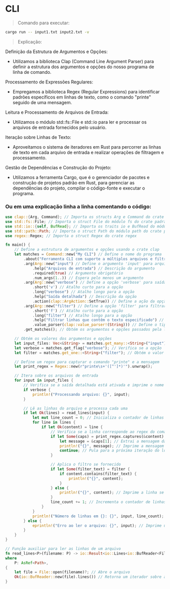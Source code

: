 # CLI

> Comando para executar:

```bash
cargo run -- input1.txt input2.txt -v
```

> Explicação:

Definição da Estrutura de Argumentos e Opções:

- Utilizamos a biblioteca Clap (Command Line Argument Parser) para definir a estrutura dos argumentos e opções do nosso programa de linha de comando.

Processamento de Expressões Regulares:

- Empregamos a biblioteca Regex (Regular Expressions) para identificar padrões específicos em linhas de texto, como o comando "printe" seguido de uma mensagem.

Leitura e Processamento de Arquivos de Entrada:

- Utilizamos o módulo std::fs::File e std::io para ler e processar os arquivos de entrada fornecidos pelo usuário.

Iteração sobre Linhas de Texto:

- Aproveitamos o sistema de iteradores em Rust para percorrer as linhas de texto em cada arquivo de entrada e realizar operações de filtragem e processamento.

Gestão de Dependências e Construção do Projeto:

- Utilizamos a ferramenta Cargo, que é o gerenciador de pacotes e construção de projetos padrão em Rust, para gerenciar as dependências do projeto, compilar o código-fonte e executar o programa.

### Ou em uma explicação linha a linha comentando o código:

```rust
use clap::{Arg, Command}; // Importa os structs Arg e Command do crate clap
use std::fs::File; // Importa o struct File do módulo fs do crate padrão std
use std::io::{self, BufRead}; // Importa os traits io e BufRead do módulo io do crate padrão std
use std::path::Path; // Importa o struct Path do módulo path do crate padrão std
use regex::Regex; // Importa o struct Regex do crate regex

fn main() {
    // Define a estrutura de argumentos e opções usando o crate clap
    let matches = Command::new("My CLI") // Define o nome do programa
        .about("Ferramenta CLI com suporte a múltiplos arquivos e filtros de linha") // Descrição do programa
        .arg(Arg::new("input") // Define o argumento 'input' para arquivos de entrada
            .help("Arquivos de entrada") // Descrição do argumento
            .required(true) // Argumento obrigatório
            .num_args(1..)) // Espera pelo menos um argumento
        .arg(Arg::new("verbose") // Define a opção 'verbose' para saída detalhada
            .short('v') // Atalho curto para a opção
            .long("verbose") // Atalho longo para a opção
            .help("Saída detalhada") // Descrição da opção
            .action(clap::ArgAction::SetTrue)) // Define a ação da opção
        .arg(Arg::new("filter") // Define a opção 'filter' para filtrar linhas
            .short('f') // Atalho curto para a opção
            .long("filter") // Atalho longo para a opção
            .help("Filtrar linhas que contêm o texto especificado") // Descrição da opção
            .value_parser(clap::value_parser!(String))) // Define o tipo de valor da opção
        .get_matches(); // Obtém os argumentos e opções passados pela linha de comando

    // Obtém os valores dos argumentos e opções
    let input_files: Vec<&String> = matches.get_many::<String>("input").unwrap().collect(); // Obtém os arquivos de entrada
    let verbose = matches.get_flag("verbose"); // Verifica se a opção 'verbose' foi ativada
    let filter = matches.get_one::<String>("filter"); // Obtém o valor da opção 'filter' se fornecido

    // Define um regex para capturar o comando "printe" e a mensagem
    let print_regex = Regex::new(r"printe\s+'([^']*)'").unwrap();

    // Itera sobre os arquivos de entrada
    for input in input_files {
        // Verifica se a saída detalhada está ativada e imprime o nome do arquivo sendo processado
        if verbose {
            println!("Processando arquivo: {}", input);
        }

        // Lê as linhas do arquivo e processa cada uma
        if let Ok(lines) = read_lines(input) {
            let mut line_count = 0; // Inicializa o contador de linhas
            for line in lines {
                if let Ok(content) = line {
                    // Verifica se a linha corresponde ao regex do comando "printe"
                    if let Some(caps) = print_regex.captures(&content) {
                        let message = &caps[1]; // Extrai a mensagem da linha
                        println!("{}", message); // Imprime a mensagem
                        continue; // Pula para a próxima iteração do loop
                    }

                    // Aplica o filtro se fornecido
                    if let Some(filter_text) = filter {
                        if content.contains(filter_text) {
                            println!("{}", content);
                        }
                    } else {
                        println!("{}", content); // Imprime a linha se não houver filtro
                    }
                    line_count += 1; // Incrementa o contador de linhas
                }
            }
            println!("Número de linhas em {}: {}", input, line_count); // Imprime o número de linhas processadas
        } else {
            eprintln!("Erro ao ler o arquivo: {}", input); // Imprime uma mensagem de erro se houver problemas ao ler o arquivo
        }
    }
}

// Função auxiliar para ler as linhas de um arquivo
fn read_lines<P>(filename: P) -> io::Result<io::Lines<io::BufReader<File>>>
where
    P: AsRef<Path>,
{
    let file = File::open(filename)?; // Abre o arquivo
    Ok(io::BufReader::new(file).lines()) // Retorna um iterador sobre as linhas do arquivo
}
```

